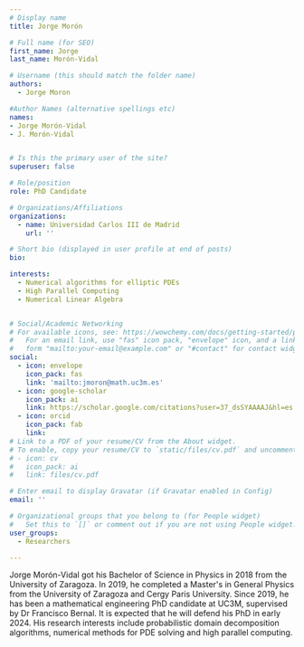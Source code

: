 ```yaml
---
# Display name
title: Jorge Morón

# Full name (for SEO)
first_name: Jorge
last_name: Morón-Vidal

# Username (this should match the folder name)
authors:
  - Jorge Moron

#Author Names (alternative spellings etc)
names:
- Jorge Morón-Vidal
- J. Morón-Vidal


# Is this the primary user of the site?
superuser: false

# Role/position
role: PhD Candidate

# Organizations/Affiliations
organizations:
  - name: Universidad Carlos III de Madrid
    url: ''

# Short bio (displayed in user profile at end of posts)
bio: 

interests:
  - Numerical algorithms for elliptic PDEs
  - High Parallel Computing
  - Numerical Linear Algebra


# Social/Academic Networking
# For available icons, see: https://wowchemy.com/docs/getting-started/page-builder/#icons
#   For an email link, use "fas" icon pack, "envelope" icon, and a link in the
#   form "mailto:your-email@example.com" or "#contact" for contact widget.
social:
  - icon: envelope
    icon_pack: fas
    link: 'mailto:jmoron@math.uc3m.es'
  - icon: google-scholar
    icon_pack: ai
    link: https://scholar.google.com/citations?user=37_dsSYAAAAJ&hl=es
  - icon: orcid
    icon_pack: fab
    link: 
# Link to a PDF of your resume/CV from the About widget.
# To enable, copy your resume/CV to `static/files/cv.pdf` and uncomment the lines below.
# - icon: cv
#   icon_pack: ai
#   link: files/cv.pdf

# Enter email to display Gravatar (if Gravatar enabled in Config)
email: ''

# Organizational groups that you belong to (for People widget)
#   Set this to `[]` or comment out if you are not using People widget.
user_groups:
  - Researchers

---
```


Jorge Morón-Vidal got his Bachelor of Science in Physics in 2018 from the University of Zaragoza. In 2019, he completed a Master's in General Physics from the University of Zaragoza and Cergy Paris University. Since 2019, he has been a mathematical engineering PhD candidate at UC3M, supervised by Dr Francisco Bernal. It is expected that he will defend his PhD in early 2024. His research interests include probabilistic domain decomposition algorithms, numerical methods for PDE solving and high parallel computing.